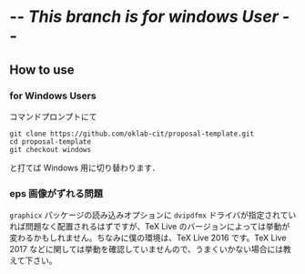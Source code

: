 -*- This branch is for windows User -*-
================================
How to use
----------
### for Windows Users
コマンドプロンプトにて<br>
```
git clone https://github.com/oklab-cit/proposal-template.git
cd proposal-template
git checkout windows
```
と打てば Windows 用に切り替わります．

### eps 画像がずれる問題
`graphicx` パッケージの読み込みオプションに `dvipdfmx` ドライバが指定されていれば問題なく配置されるはずですが、TeX Live のバージョンによっては挙動が変わるかもしれません。ちなみに僕の環境は、TeX Live 2016 です。TeX Live 2017 などに関しては挙動を確認していませんので、うまくいかない場合には教えて下さい。
